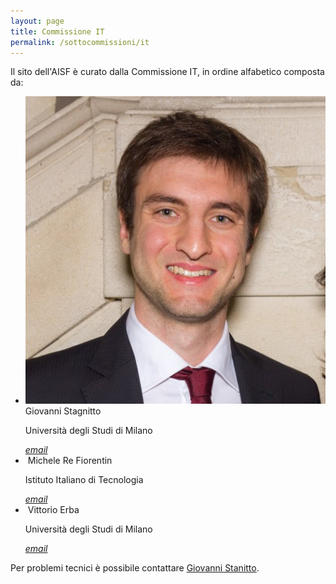 ```yaml
---
layout: page
title: Commissione IT
permalink: /sottocommissioni/it
---
```


Il sito dell'AISF è curato dalla Commissione IT, in ordine alfabetico composta da:

<ul class="collection">
 <li class="collection-item avatar">
    <img src="/img/esecutivo/stagnitto.jpg" alt="" class="circle">
    <span class="title">Giovanni Stagnitto</span>
    <p>Università degli Studi di Milano</p>
    <a href="mailto:giovanni.stagnitto@ai-sf.it" class="secondary-content"><i class="material-icons">email</i></a>
  </li>
  <li class="collection-item avatar">
    <img src="/img/esecutivo/michele.jpg" alt="" class="circle">
    <span class="title">Michele Re Fiorentin</span>
    <p>Istituto Italiano di Tecnologia</p>
    <a href="mailto:michele.refiorentin@ai-sf.it" class="secondary-content"><i class="material-icons">email</i></a>
  </li>
  <li class="collection-item avatar">
    <img src="/img/esecutivo/vittorio.jpg" alt="" class="circle">
    <span class="title">Vittorio Erba</span>
    <p>Università degli Studi di Milano</p>
    <a href="mailto:vittorio.erba@ai-sf.it;" class="secondary-content"><i class="material-icons">email</i></a>
  </li>
</ul>	

Per problemi tecnici è possibile contattare <a href="mailto:giovanni.stagnitto&#64;&#97;&#105;&#45;&#115;&#102;&#46;&#105;&#116;">Giovanni Stanitto</a>.

